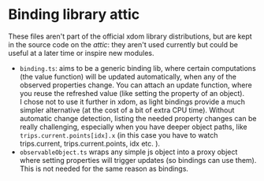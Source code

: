 # Binding library attic

These files aren't part of the official xdom library distributions, but are kept in the source code
on the _attic_: they aren't used currently but could be useful at a later time or inspire new modules.

- `binding.ts`: aims to be a generic binding lib, where certain computations (the value function) will be updated 
  automatically, when any of the observed properties change. You can attach an update function, where you reuse the 
  refreshed value (like setting the property of an object).   
  I chose not to use it further in xdom, as light bindings provide a much simpler alternative (at the cost of a bit of extra CPU time).
  Without automatic change detection, listing the needed property changes can be really challenging, especially when you
  have deeper object paths, like `trips.current.points[idx].x` (in this case you have to watch trips.current, trips.current.points, idx etc. ).
- `observableObject.ts` wraps any simple js object into a proxy object where setting properties will trigger updates (so bindings 
   can use them). This is not needed for the same reason as bindings.    